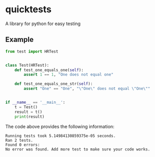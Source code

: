 # quicktests

A library for python for easy testing

## Example

```python
from test import HRTest


class Test(HRTest):
    def test_one_equals_one(self):
        assert 1 == 1, "One does not equal one"

    def test_one_equals_one_str(self):
        assert "One" == "One", "\"One\" does not equal \"One\""


if __name__ == '__main__':
    t = Test()
    result = t()
    print(result)
```

The code above provides the following information:

```
Running tests took 5.14984130859375e-05 seconds.
Ran 2 tests.
Found 0 errors:
No error was found. Add more test to make sure your code works.
```